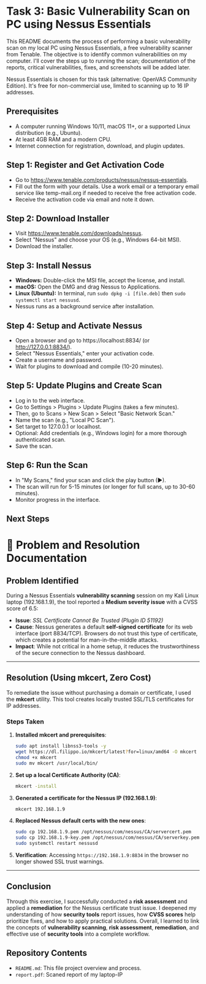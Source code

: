 # Task 3: Basic Vulnerability Scan on PC using Nessus Essentials

This README documents the process of performing a basic vulnerability scan on my local PC using Nessus Essentials, a free vulnerability scanner from Tenable. The objective is to identify common vulnerabilities on my computer. I'll cover the steps up to running the scan; documentation of the reports, critical vulnerabilities, fixes, and screenshots will be added later.

Nessus Essentials is chosen for this task (alternative: OpenVAS Community Edition). It's free for non-commercial use, limited to scanning up to 16 IP addresses.

## Prerequisites
- A computer running Windows 10/11, macOS 11+, or a supported Linux distribution (e.g., Ubuntu).
- At least 4GB RAM and a modern CPU.
- Internet connection for registration, download, and plugin updates.

## Step 1: Register and Get Activation Code
- Go to https://www.tenable.com/products/nessus/nessus-essentials.
- Fill out the form with your details. Use a work email or a temporary email service like temp-mail.org if needed to receive the free activation code.
- Receive the activation code via email and note it down.

## Step 2: Download Installer
- Visit https://www.tenable.com/downloads/nessus.
- Select "Nessus" and choose your OS (e.g., Windows 64-bit MSI).
- Download the installer.

## Step 3: Install Nessus
- **Windows:** Double-click the MSI file, accept the license, and install.
- **macOS:** Open the DMG and drag Nessus to Applications.
- **Linux (Ubuntu):** In terminal, run `sudo dpkg -i [file.deb]` then `sudo systemctl start nessusd`.
- Nessus runs as a background service after installation.

## Step 4: Setup and Activate Nessus
- Open a browser and go to https://localhost:8834/ (or http://127.0.0.1:8834/).
- Select "Nessus Essentials," enter your activation code.
- Create a username and password.
- Wait for plugins to download and compile (10-20 minutes).

## Step 5: Update Plugins and Create Scan
- Log in to the web interface.
- Go to Settings > Plugins > Update Plugins (takes a few minutes).
- Then, go to Scans > New Scan > Select "Basic Network Scan."
- Name the scan (e.g., "Local PC Scan").
- Set target to 127.0.0.1 or localhost.
- Optional: Add credentials (e.g., Windows login) for a more thorough authenticated scan.
- Save the scan.

## Step 6: Run the Scan
- In "My Scans," find your scan and click the play button (▶).
- The scan will run for 5-15 minutes (or longer for full scans, up to 30-60 minutes).
- Monitor progress in the interface.

## Next Steps 

# 📝 Problem and Resolution Documentation

## **Problem Identified**

During a Nessus Essentials **vulnerability scanning** session on my Kali Linux laptop (192.168.1.9), the tool reported a **Medium severity issue** with a CVSS score of 6.5:

* **Issue**: *SSL Certificate Cannot Be Trusted (Plugin ID 51192)*
* **Cause**: Nessus generates a default **self-signed certificate** for its web interface (port 8834/TCP). Browsers do not trust this type of certificate, which creates a potential for man-in-the-middle attacks.
* **Impact**: While not critical in a home setup, it reduces the trustworthiness of the secure connection to the Nessus dashboard.

---

## **Resolution (Using mkcert, Zero Cost)**

To remediate the issue without purchasing a domain or certificate, I used the **mkcert** utility. This tool creates locally trusted SSL/TLS certificates for IP addresses.

### **Steps Taken**

1. **Installed mkcert and prerequisites**:

   ```bash
   sudo apt install libnss3-tools -y
   wget https://dl.filippo.io/mkcert/latest?for=linux/amd64 -O mkcert
   chmod +x mkcert
   sudo mv mkcert /usr/local/bin/
   ```

2. **Set up a local Certificate Authority (CA)**:

   ```bash
   mkcert -install
   ```

3. **Generated a certificate for the Nessus IP (192.168.1.9)**:

   ```bash
   mkcert 192.168.1.9
   ```

4. **Replaced Nessus default certs with the new ones**:

   ```bash
   sudo cp 192.168.1.9.pem /opt/nessus/com/nessus/CA/servercert.pem
   sudo cp 192.168.1.9-key.pem /opt/nessus/com/nessus/CA/serverkey.pem
   sudo systemctl restart nessusd
   ```

5. **Verification**: Accessing `https://192.168.1.9:8834` in the browser no longer showed SSL trust warnings.

---

## **Conclusion**

Through this exercise, I successfully conducted a **risk assessment** and applied a **remediation** for the Nessus certificate trust issue. I deepened my understanding of how **security tools** report issues, how **CVSS scores** help prioritize fixes, and how to apply practical solutions. Overall, I learned to link the concepts of **vulnerability scanning**, **risk assessment**, **remediation**, and effective use of **security tools** into a complete workflow.


## Repository Contents
- `README.md`: This file project overview and process.
- `report.pdf`: Scaned report of my laptop-IP
